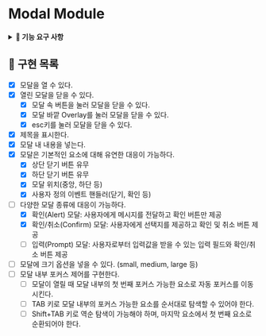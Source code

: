 # Modal Module

<details>
<summary><b>🎯 기능 요구 사항</b></summary>

### 모달 컴포넌트

- 모달 컴포넌트를 npm으로 배포하고 사용할 수 있어야 한다.
- 피그마 시안 예시처럼 모바일에서 사용 가능한 모달 컴포넌트를 만들어야 한다.
- 모달 위치 및 내용 구성 옵션을 prop으로 전달받아 유연하게 모달을 구성할 수 있어야 한다.
- 모달 위치: 중앙, 하단 등
- 모달 내용: 제목, 버튼 등
- 사용자 정의 이벤트 핸들러를 지원해야 한다.
  - 모달 열기, 닫기, 확인 등의 동작에 대한 이벤트 핸들러
- 다양한 모달 종류를 대응 가능하게 구현해야 한다.
  - 확인(Alert) 모달: 사용자에게 메시지를 전달하고 확인 버튼만 제공
  - 확인/취소(Confirm) 모달: 사용자에게 선택지를 제공하고 확인 및 취소 버튼 제공
  - 입력(Prompt) 모달: 사용자로부터 입력값을 받을 수 있는 입력 필드와 확인/취소 버튼 제공
- 모달 크기 옵션 추가
  - small, medium, large 등의 크기 옵션을 prop으로 전달받아 모달 크기 조절
- 키보드 사용자를 고려하여 모달 내부 포커스 제어를 구현한다.
  - 모달이 열릴 때 모달 내부의 첫 번째 포커스 가능한 요소로 자동 포커스를 이동시킨다.
  - TAB 키로 모달 내부의 포커스 가능한 요소를 순서대로 탐색할 수 있어야 한다.
  - Shift+TAB 키로 역순 탐색이 가능해야 하며, 마지막 요소에서 첫 번째 요소로 순환되어야 한다.

### Storybook

- 모달의 위치, 내용, 이벤트 핸들러 등 다양한 prop에 대한 Storybook 테스트 시나리오를 작성한다.
- 모달 컴포넌트의 PC 대응 스토리 작성

</details>

## 🦩 구현 목록

- [x] 모달을 열 수 있다.
- [x] 열린 모달을 닫을 수 있다.
  - [x] 모달 속 버튼을 눌러 모달을 닫을 수 있다.
  - [x] 모달 바깥 Overlay를 눌러 모달을 닫을 수 있다.
  - [x] esc키를 눌러 모달을 닫을 수 있다.
- [x] 제목을 표시한다.
- [x] 모달 내 내용을 넣는다.
- [x] 모달은 기본적인 요소에 대해 유연한 대응이 가능하다.
  - [x] 상단 닫기 버튼 유무
  - [x] 하단 닫기 버튼 유무
  - [x] 모달 위치(중앙, 하단 등)
  - [x] 사용자 정의 이벤트 핸들러(닫기, 확인 등)
- [ ] 다양한 모달 종류에 대응이 가능하다.
  - [x] 확인(Alert) 모달: 사용자에게 메시지를 전달하고 확인 버튼만 제공
  - [x] 확인/취소(Confirm) 모달: 사용자에게 선택지를 제공하고 확인 및 취소 버튼 제공
  - [ ] 입력(Prompt) 모달: 사용자로부터 입력값을 받을 수 있는 입력 필드와 확인/취소 버튼 제공
- [ ] 모달에 크기 옵션을 넣을 수 있다. (small, medium, large 등)
- [ ] 모달 내부 포커스 제어를 구현한다.
  - [ ] 모달이 열릴 때 모달 내부의 첫 번째 포커스 가능한 요소로 자동 포커스를 이동시킨다.
  - [ ] TAB 키로 모달 내부의 포커스 가능한 요소를 순서대로 탐색할 수 있어야 한다.
  - [ ] Shift+TAB 키로 역순 탐색이 가능해야 하며, 마지막 요소에서 첫 번째 요소로 순환되어야 한다.
